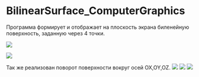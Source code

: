 # BilinearSurface_ComputerGraphics
Программа формирует и отображает на плоскость экрана биленейную поверхность, заданную через 4 точки. 

![](https://pp.userapi.com/c834404/v834404615/35d76/PNmVVxzFO60.jpg)

![](https://pp.userapi.com/c834404/v834404615/35d80/10l-gf3bVTI.jpg)

Так же реализован поворот поверхности вокруг осей OX,OY,OZ.
![](https://pp.userapi.com/c834404/v834404615/35dd8/Dcpg2vrh24w.jpg)
![](https://pp.userapi.com/c834404/v834404615/35de2/Y2RrYaXAEJY.jpg)
![](https://pp.userapi.com/c834404/v834404615/35dec/wuyRXMx1qAA.jpg)
